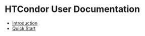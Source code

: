 # HTCondor User Documentation

* [Introduction](README.md)
* [Quick Start](quickstart/connect_to_cluster_windows.md)

